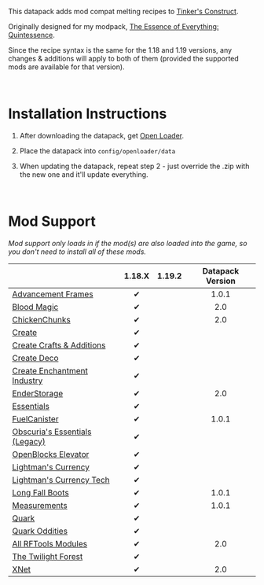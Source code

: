This datapack adds mod compat melting recipes to [Tinker's Construct](https://www.curseforge.com/minecraft/mc-mods/tinkers-construct).

Originally designed for my modpack, [The Essence of Everything: Quintessence](https://www.curseforge.com/minecraft/modpacks/teoe-2).

Since the recipe syntax is the same for the 1.18 and 1.19 versions, any changes & additions will apply to both of them (provided the supported mods are available for that version).

<br />

# Installation Instructions

1) After downloading the datapack, get [Open Loader](https://www.curseforge.com/minecraft/mc-mods/open-loader).

2) Place the datapack into `config/openloader/data`

3) When updating the datapack, repeat step 2 - just override the .zip with the new one and it'll update everything.

<br />

# Mod Support

*Mod support only loads in if the mod(s) are also loaded into the game, so you don't need to install all of these mods.*

|																																															    |	1.18.X	|	1.19.2	|	Datapack Version	|
|--------------------------------------------------------------------------------------------------------------------------------------------------------------|:----------:|:----------:|:--------------------------:|
| [Advancement Frames](https://www.curseforge.com/minecraft/mc-mods/advancement-frames)								|✔			|				|1.0.1							|
| [Blood Magic](https://www.curseforge.com/minecraft/mc-mods/blood-magic)															|✔			|			    |2.0								|
| [ChickenChunks](https://www.curseforge.com/minecraft/mc-mods/chicken-chunks-1-8)												|✔			|			    |2.0								|
| [Create](https://www.curseforge.com/minecraft/mc-mods/create)																				|✔			|				|									|
| [Create Crafts & Additions](https://www.curseforge.com/minecraft/mc-mods/createaddition) 									|✔			|				|									|
| [Create Deco](https://www.curseforge.com/minecraft/mc-mods/create-deco)											 					|✔			|				|									|
| [Create Enchantment Industry](https://www.curseforge.com/minecraft/mc-mods/create-enchantment-industry)	|✔			|				|									|
| [EnderStorage](https://www.curseforge.com/minecraft/mc-mods/ender-storage-1-8)													|✔			|			    |2.0								|
| [Essentials](https://www.curseforge.com/minecraft/mc-mods/essentials)																	|✔			|				|									|
| [FuelCanister](https://www.curseforge.com/minecraft/mc-mods/fuelcanister)																|✔			|				|1.0.1							|
| [Obscuria's Essentials (Legacy)](https://www.curseforge.com/minecraft/mc-mods/ob-core)										|✔			|				|									|
| [OpenBlocks Elevator](https://www.curseforge.com/minecraft/mc-mods/openblocks-elevator)									|✔			|				|									|
| [Lightman's Currency](https://www.curseforge.com/minecraft/mc-mods/lightmans-currency)									|✔			|				|									|
| [Lightman's Currency Tech](https://www.curseforge.com/minecraft/mc-mods/lc-tech)												|✔			|				|									|
| [Long Fall Boots](https://www.curseforge.com/minecraft/mc-mods/long-fall-boots)													|✔			|				|1.0.1							|
| [Measurements](https://www.curseforge.com/minecraft/mc-mods/measurements)													|✔			|				|1.0.1							|
| [Quark](https://www.curseforge.com/minecraft/mc-mods/quark)																					|✔			|				|									|
| [Quark Oddities](https://www.curseforge.com/minecraft/mc-mods/quark-oddities)         											|✔			|				|									|
| [All RFTools Modules](https://www.curseforge.com/minecraft/mc-mods/rftools-base)												|✔			|			    |2.0								|
| [The Twilight Forest](https://www.curseforge.com/minecraft/mc-mods/the-twilight-forest)         								|✔			|				|									|
| [XNet](https://www.curseforge.com/minecraft/mc-mods/xnet)																						|✔			|			    |2.0								|
